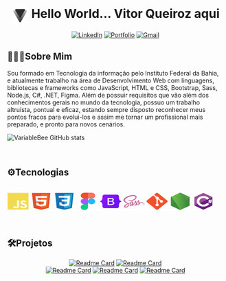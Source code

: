 #  <div displey="flex" align="center"><img align="center" alt="banner" height="40" width="40" src="img/my-logo.png"> Hello World... Vitor Queiroz aqui</div>
<div displey="flex" align="center">

  [![LinkedIn](https://img.shields.io/badge/LinkedIn-0077B5?style=for-the-badge&logo=linkedin&logoColor=white)](https://www.linkedin.com/in/vitor-queiroz-nunes-18319b278/")
  [![Portfolio](https://img.shields.io/badge/Portfolio-FF5722?style=for-the-badge&logo=todoist&logoColor=white)](https://VitorGitQ.github.io/Portif-lio/)
  [![Gmail](https://img.shields.io/badge/Gmail-333333?style=for-the-badge&logo=gmail&logoColor=red)](mailto:vitor.qn2004@gmail.com)

</div>


## 👨🏽‍💻Sobre Mim
<div displey="flex" height="100" width="100">
  <p >Sou formado em Tecnologia da informação pelo Instituto Federal da Bahia, e atualmente trabalho na área de Desenvolvimento Web com linguagens, bibliotecas e frameworks como JavaScript, HTML e CSS, Bootstrap, Sass, Node.js, C#, .NET, Figma. Além de possuir requisitos que vão além dos conhecimentos gerais no mundo da tecnologia, possuo um trabalho altruísta, pontual e eficaz, estando sempre disposto reconhecer meus pontos fracos para evolui-los e assim me tornar um profissional mais preparado, e pronto para novos cenários.</p>

  ![VariableBee GitHub stats](https://github-readme-stats.vercel.app/api?username=VitorGitQ&show_icons=true&theme=gotham)

  
</div>

</br>

## ⚙️Tecnologias
<div style="display: inline_block"><br>
  <img align="center" alt="JS" height="40" width="50" src="https://raw.githubusercontent.com/devicons/devicon/master/icons/javascript/javascript-plain.svg">
  <img align="center" alt="html" height="40" width="50" src="https://raw.githubusercontent.com/devicons/devicon/master/icons/html5/html5-original.svg">
  <img align="center" alt="CSS" height="40" width="50" src="https://raw.githubusercontent.com/devicons/devicon/master/icons/css3/css3-original.svg">
  <img align="center" alt="figma" height="40" width="50" src="https://raw.githubusercontent.com/devicons/devicon/master/icons/figma/figma-original.svg">
  <img align="center" alt="bootstrap" height="40" width="50" src="https://raw.githubusercontent.com/devicons/devicon/master/icons/bootstrap/bootstrap-original.svg">
  <img align="center" alt="bootstrap" height="40" width="50" src="https://raw.githubusercontent.com/devicons/devicon/master/icons/sass/sass-original.svg">
  <img align="center" alt="git" height="40" width="50" src="https://raw.githubusercontent.com/devicons/devicon/master/icons/git/git-original.svg">
  <img align="center" alt="node" height="40" width="50" src="https://raw.githubusercontent.com/devicons/devicon/master/icons/nodejs/nodejs-original.svg">
  <img align="center" alt="c#" height="40" width="50" src="https://raw.githubusercontent.com/devicons/devicon/master/icons/csharp/csharp-original.svg">
</div>
</br>

</br>

## 🛠️Projetos


<div displey="flex" align="center">
  
  [![Readme Card](https://github-readme-stats.vercel.app/api/pin/?username=VitorGitQ&repo=portif-lio&theme=gotham)](https://github.com/VitorGitQ/Portif-lio)
  [![Readme Card](https://github-readme-stats.vercel.app/api/pin/?username=VitorGitQ&repo=funpage-the_owl_house&theme=gotham)](https://github.com/VitorGitQ/funpage-the_owl_house)
  </br>
  [![Readme Card](https://github-readme-stats.vercel.app/api/pin/?username=VitorGitQ&repo=LinkMy&theme=gotham)](https://github.com/VitorGitQ/LinkMy)
  [![Readme Card](https://github-readme-stats.vercel.app/api/pin/?username=VitorGitQ&repo=Newspaper&theme=gotham)](https://github.com/VitorGitQ/Newspaper)
  [![Readme Card](https://github-readme-stats.vercel.app/api/pin/?username=VitorGitQ&repo=Pokedex&theme=gotham)](https://github.com/VitorGitQ/Pokedex)
</div>
